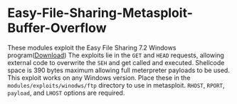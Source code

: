 # Easy-File-Sharing-Metasploit-Buffer-Overflow
These modules exploit the Easy File Sharing 7.2 Windows program([Download](https://www.exploit-db.com/apps/60f3ff1f3cd34dec80fba130ea481f31-efssetup.exe))
The exploits lie in the `GET` and `HEAD` requests, allowing external code to overwrite the `SEH` and get called and executed. Shellcode space is 390 bytes maximum allowing full meterpreter payloads to be used. This exploit works on any Windows version.
Place these in the `modules/exploits/winodws/ftp` directory to use in metasploit. `RHOST`, `RPORT`, `payload`, and `LHOST` options are required.
